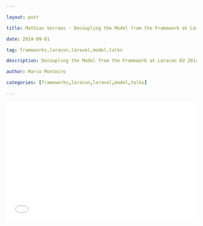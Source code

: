 ---
layout: post
title: Mathias Verraes - Decoupling the Model from the Framework at Laracon EU 2014
date: 2014-09-01
tag: frameworks,laracon,laravel,model,talks
description: Decoupling the Model from the Framework at Laracon EU 2014
author: Marco Monteiro
categories: [frameworks,laracon,laravel,model,talks]
---

<iframe width="100%" height="315" src="//www.youtube.com/embed/QaIGN_cTcc8?rel=0" frameborder="0" allowfullscreen></iframe>